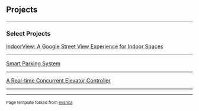 ## Projects

---

### Select Projects 

[IndoorView: A Google Street View Experience for Indoor Spaces](https://darebalogun.github.io/indoorView/)

---
[Smart Parking System](https://darebalogun.github.io/park-smart/)

---
[A Real-time Concurrent Elevator Controller](https://darebalogun.github.io/elevator-controller/)

---



---
<p style="font-size:11px">Page template forked from <a href="https://github.com/evanca/quick-portfolio">evanca</a></p>
<!-- Remove above link if you don't want to attibute -->
